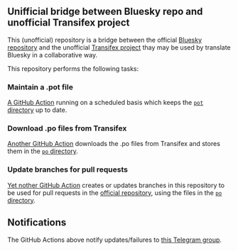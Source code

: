 ## Unifficial bridge between Bluesky repo and unofficial Transifex project

This (unofficial) repository is a bridge between the official [Bluesky repository](https://github.com/bluesky-social/social-app) and the unofficial [Transifex project](https://app.transifex.com/mlocati/bluesky-unofficial) thay may be used by translate Bluesky in a collaborative way.

This repository performs the following tasks:

### Maintain a .pot file

[A GitHub Action](https://github.com/mlocati/bluesky-social-app/actions/workflows/update-pot-files.yml) running on a scheduled basis which keeps the [`pot` directory](https://github.com/mlocati/bluesky-social-app/tree/transifex-bridge/pot) up to date.

### Download .po files from Transifex

[Another GitHub Action](https://github.com/mlocati/bluesky-social-app/actions/workflows/download-po-files.yml) downloads the .po files from Transifex and stores them in the [`po` directory](https://github.com/mlocati/bluesky-social-app/tree/transifex-bridge/po).

### Update branches for pull requests

[Yet nother GitHub Action](https://github.com/mlocati/bluesky-social-app/actions/workflows/update-pr-branch.yml) creates or updates branches in this repository to be used for pull requests in the [official repository](https://github.com/bluesky-social/social-app), using the files in the [`po` directory](https://github.com/mlocati/bluesky-social-app/tree/transifex-bridge/po).

## Notifications

The GitHub Actions above notify updates/failures to [this Telegram group](https://t.me/ml_bluesky_pot).
